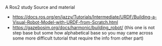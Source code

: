 A Ros2 study 
Source and material
- https://docs.ros.org/en/jazzy/Tutorials/Intermediate/URDF/Building-a-Visual-Robot-Model-with-URDF-from-Scratch.html
- https://gazebosim.org/docs/harmonic/building_robot/ (this one is not step base but some how alphabetical base so you may came across some more difficult tutorial that require the info from other part)
